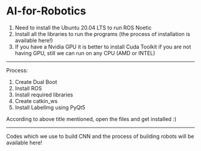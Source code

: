 # AI-for-Robotics

1) Need to install the Ubuntu 20.04 LTS to run ROS Noetic
2) Install all the libraries to run the programs
   (the process of installation is available here!)
3) If you have a Nvidia GPU it is better to install Cuda Toolkit
   if you are not having GPU, still we can run on any CPU (AMD or INTEL)

--------------------------

Process:
1) Create Dual Boot
2) Install ROS
3) Install required libraries
4) Create catkin_ws
5) Install LabelImg using PyQt5

According to above title mentioned, open the files and get installed :)

---------------------------
Codes which we use to build CNN and the process of building robots will be available here!
